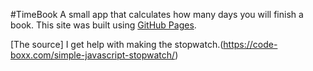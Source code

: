 #TimeBook
A small app that calculates how many days you will finish a book.
This site was built using [GitHub Pages](https://pages.github.com/).

[The source] I get help with making the stopwatch.(https://code-boxx.com/simple-javascript-stopwatch/)

